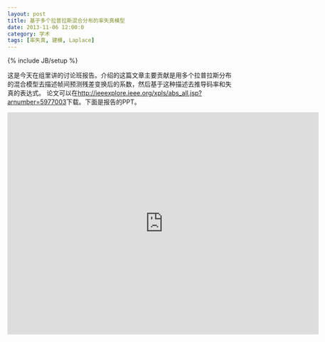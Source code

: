 ```yaml
---
layout: post
title: 基于多个拉普拉斯混合分布的率失真模型
date: 2013-11-06 12:00:0
category: 学术
tags: [率失真, 建模, Laplace]
---
```

{% include JB/setup %}

这是今天在组里讲的讨论班报告。介绍的这篇文章主要贡献是用多个拉普拉斯分布的混合模型去描述帧间预测残差变换后的系数，然后基于这种描述去推导码率和失真的表达式。
论文可以在<http://ieeexplore.ieee.org/xpls/abs_all.jsp?arnumber=5977003>下载。下面是报告的PPT。

<!--more-->
<iframe src="https://skydrive.live.com/embed?cid=8B504C1595CD3973&amp;resid=8B504C1595CD3973%2126384&amp;authkey=AKy2q0QsXIR-Iqo&amp;em=2" width="700" height="500" frameborder="0" scrolling="no"> </iframe>

